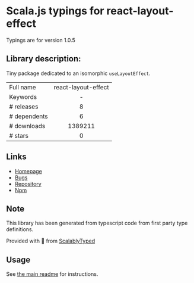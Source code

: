 
# Scala.js typings for react-layout-effect

Typings are for version 1.0.5

## Library description:
Tiny package dedicated to an isomorphic `useLayoutEffect`.

|                    |                 |
| ------------------ | :-------------: |
| Full name          | react-layout-effect |
| Keywords           | - |
| # releases         | 8 |
| # dependents       | 6 |
| # downloads        | 1389211 |
| # stars            | 0 |

## Links
- [Homepage](https://github.com/alloc/react-layout-effect#readme)
- [Bugs](https://github.com/alloc/react-layout-effect/issues)
- [Repository](https://github.com/alloc/react-layout-effect)
- [Npm](https://www.npmjs.com/package/react-layout-effect)
    


## Note
This library has been generated from typescript code from first party type definitions.

Provided with :purple_heart: from [ScalablyTyped](https://github.com/oyvindberg/ScalablyTyped)

## Usage
See [the main readme](../../readme.md) for instructions.


